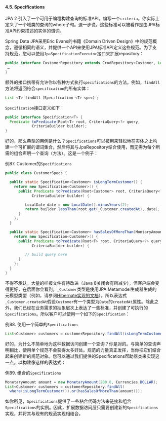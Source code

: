 #### 4.5. Specifications

JPA 2 引入了一个可用于编程构建查询的标准API。编写一个`criteria`，你实际上定义了一个域类的查询的where子句。退一步说，这些标准可以被看作是由JPA标准API约束描述的实体的谓词。

Spring Data JPA采用Eric Evans的书籍《Domain Driven Design》中的规范概念，遵循相同的语义，并提供一个API来使用JPA标准API定义这些规范。为了支持规范，您可以使用`JpaSpecificationExecutor`接口来扩展repository：

```Java
public interface CustomerRepository extends CrudRepository<Customer, Long>, JpaSpecificationExecutor {
 …
}
```

额外的接口携带有允许你以各种方式执行`specifications`的方法。例如，`findAll`方法将返回符合`specification`的所有实体：

```Java
List <T> findAll（Specification <T> spec）;
```

`Specification`接口定义如下：

```java
public interface Specification<T> {
  Predicate toPredicate(Root<T> root, CriteriaQuery<?> query,
            CriteriaBuilder builder);
}
```

好的，那么典型的用例是什么？`Specifications`可以被用来轻松地在实体之上构建一个可扩展的谓词集合，然后将其与JpaRepository结合使用，而无需为每个所需的组合声明一个查询（方法）。这是一个例子：

例87. Customer的`Specifications`

```Java
public class CustomerSpecs {

  public static Specification<Customer> isLongTermCustomer() {
    return new Specification<Customer>() {
      public Predicate toPredicate(Root<Customer> root, CriteriaQuery<?> query,
            CriteriaBuilder builder) {

         LocalDate date = new LocalDate().minusYears(2);
         return builder.lessThan(root.get(_Customer.createdAt), date);
      }
    };
  }

  public static Specification<Customer> hasSalesOfMoreThan(MontaryAmount value) {
    return new Specification<Customer>() {
      public Predicate toPredicate(Root<T> root, CriteriaQuery<?> query,
            CriteriaBuilder builder) {

         // build query here
      }
    };
  }
}
```

不得不承认，大量的样板文件有待改进（Java 8关闭会有所减少），但客户端会变得更好，在后面你会看到。`_Customer`类型是使用JPA Metamodel生成器生成的元模型类型（例如，请参阅[Hibernate实现的文档](http://docs.jboss.org/hibernate/jpamodelgen/1.0/reference/en-US/html_single/#whatisit)）。所以表达式`_Customer.createdAt`假设`Customer`有一个类型为`Date`的`createdAt`属性。除此之外，我们已经在业务需求的抽象层次上表达了一些标准，并创建了可执行的`Specifications`。所以客户可以使用一个如下的`Specification`：

例88. 使用一个简单的`Specifications`

```java
List<Customer> customers = customerRepository.findAll(isLongTermCustomer());
```

好的，为什么不简单地为这种数据访问创建一个查询？你是对的。与简单的查询声明相比，使用单个规范不会获得太多好处。规范的力量真正发挥，当你把它们结合起来创建新的规范对象。您可以通过我们提供的Specifications帮助器类来实现这一点，以构建像这样的表达式：

例89. 组合的`Specifications`

```Java
MonetaryAmount amount = new MonetaryAmount(200.0, Currencies.DOLLAR);
List<Customer> customers = customerRepository.findAll(
  where(isLongTermCustomer()).or(hasSalesOfMoreThan(amount)));
```

如你所见，`Specifications`提供了一些粘合代码方法来链接和组合`Specifications`的实例。因此，扩展数据访问层只需要创建新的`Specifications`实现，并将其与现有的规范实现相结合。